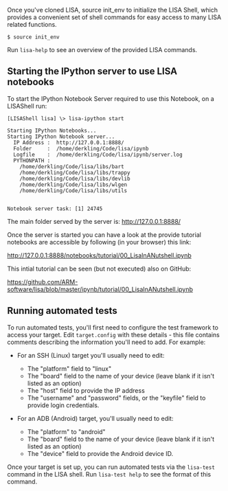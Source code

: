 Once you've cloned LISA, source init_env to initialize the LISA Shell, which provides
a convenient set of shell commands for easy access to many LISA related
functions.

```shell
$ source init_env
```

Run `lisa-help` to see an overview of the provided LISA commands.

## Starting the IPython server to use LISA notebooks

To start the IPython Notebook Server required to use this Notebook, on a
LISAShell run:

```shell
[LISAShell lisa] \> lisa-ipython start

Starting IPython Notebooks...
Starting IPython Notebook server...
  IP Address :  http://127.0.0.1:8888/
  Folder     :  /home/derkling/Code/lisa/ipynb
  Logfile    :  /home/derkling/Code/lisa/ipynb/server.log
  PYTHONPATH : 
    /home/derkling/Code/lisa/libs/bart
    /home/derkling/Code/lisa/libs/trappy
    /home/derkling/Code/lisa/libs/devlib
    /home/derkling/Code/lisa/libs/wlgen
    /home/derkling/Code/lisa/libs/utils


Notebook server task: [1] 24745
```

The main folder served by the server is:
  http://127.0.0.1:8888/
  
Once the server is started you can have a look at the provide tutorial notebooks
are accessible by following (in your browser) this link:

  http://127.0.0.1:8888/notebooks/tutorial/00_LisaInANutshell.ipynb

This intial tutorial can be seen (but not executed) also on GitHub:

  https://github.com/ARM-software/lisa/blob/master/ipynb/tutorial/00_LisaInANutshell.ipynb

## Running automated tests

To run automated tests, you'll first need to configure the test framework to access your target. 
Edit `target.config` with these details - this file contains comments describing the information 
you'll need to add. For example:

- For an SSH (Linux) target you'll usually need to edit:
  - The "platform" field to "linux"
  - The "board" field to the name of your device (leave blank if it isn't listed as an option)
  - The "host" field to provide the IP address
  - The "username" and "password" fields, or the "keyfile" field to provide login credentials.

- For an ADB (Android) target, you'll usually need to edit:
  - The "platform" to "android"
  - The "board" field to the name of your device (leave blank if it isn't listed as an option)
  - The "device" field to provide the Android device ID.

Once your target is set up, you can run automated tests via the `lisa-test` command in the LISA shell. 
Run `lisa-test help` to see the format of this command.